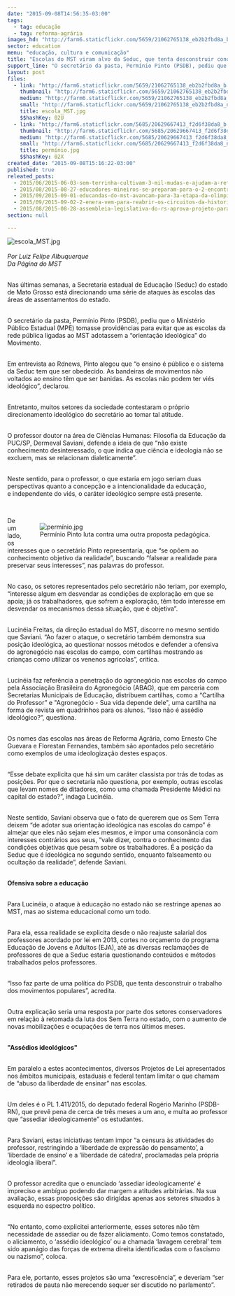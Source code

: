 ```yaml
---
date: "2015-09-08T14:56:35-03:00"
tags:
  - tag: educação
  - tag: reforma-agrária
images_hd: "http://farm6.staticflickr.com/5659/21062765138_eb2b2fbd8a_b.jpg"
sector: education
menu: "educação, cultura e comunicação"
title: "Escolas do MST viram alvo da Seduc, que tenta desconstruir conquistas dos Sem Terra"
support_line: "O secretário da pasta, Permínio Pinto (PSDB), pediu que o MPE tomasse providências para evitar que as escolas da rede pública ligadas ao MST adotassem a “orientação ideológica” do Movimento."
layout: post
files:
  - link: "http://farm6.staticflickr.com/5659/21062765138_eb2b2fbd8a_b.jpg"
    thumbnail: "http://farm6.staticflickr.com/5659/21062765138_eb2b2fbd8a_t.jpg"
    medium: "http://farm6.staticflickr.com/5659/21062765138_eb2b2fbd8a_z.jpg"
    small: "http://farm6.staticflickr.com/5659/21062765138_eb2b2fbd8a_n.jpg"
    title: escola_MST.jpg
    $$hashKey: 02U
  - link: "http://farm6.staticflickr.com/5685/20629667413_f2d6f38da8_b.jpg"
    thumbnail: "http://farm6.staticflickr.com/5685/20629667413_f2d6f38da8_t.jpg"
    medium: "http://farm6.staticflickr.com/5685/20629667413_f2d6f38da8_z.jpg"
    small: "http://farm6.staticflickr.com/5685/20629667413_f2d6f38da8_n.jpg"
    title: permínio.jpg
    $$hashKey: 02X
created_date: "2015-09-08T15:16:22-03:00"
published: true
releated_posts:
  - 2015/06/2015-06-03-sem-terrinha-cultivam-3-mil-mudas-e-ajudam-a-reflorestar-assentamento.md
  - 2015/08/2015-08-27-educadores-mineiros-se-preparam-para-o-2-encontro-nacional-da-educacao-do-campo.md
  - 2015/09/2015-09-01-educandas-do-mst-avancam-para-3a-etapa-da-olimpiada-catarinense-de-quimica.md
  - 2015/09/2015-09-02-2-enera-vem-para-reabrir-os-circuitos-da-historia-da-educacao-do-campo.md
  - 2015/08/2015-08-28-assembleia-legislativa-do-rs-aprova-projeto-para-que-empresas-facam-obras-e-doem-equipamentos-as-escolas.md
section: null

---
```

<p><img alt="escola_MST.jpg" src="http://farm6.staticflickr.com/5659/21062765138_eb2b2fbd8a_b.jpg" /><br />
<br />
<em>Por Luiz Felipe Albuquerque<br />
Da P&aacute;gina do MST</em></p>

<p><br />
Nas &uacute;ltimas semanas, a Secretaria estadual de Educa&ccedil;&atilde;o (Seduc) do estado de Mato Grosso est&aacute; direcionando uma s&eacute;rie de ataques &agrave;s escolas das &aacute;reas de assentamentos do estado.</p>

<p><br />
O secret&aacute;rio da pasta, Perm&iacute;nio Pinto (PSDB), pediu que o Minist&eacute;rio P&uacute;blico Estadual (MPE) tomasse provid&ecirc;ncias para evitar que as escolas da rede p&uacute;blica ligadas ao MST adotassem a &ldquo;orienta&ccedil;&atilde;o ideol&oacute;gica&rdquo; do Movimento.</p>

<p><br />
Em entrevista ao Rdnews, Pinto alegou que &ldquo;o ensino &eacute; p&uacute;blico e o sistema da Seduc tem que ser obedecido. As bandeiras de movimentos n&atilde;o voltados ao ensino t&ecirc;m que ser banidas. As escolas n&atilde;o podem ter vi&eacute;s ideol&oacute;gico&rdquo;, declarou.</p>

<p><br />
Entretanto, muitos setores da sociedade contestaram o pr&oacute;prio direcionamento ideol&oacute;gico do secret&aacute;rio ao tomar tal atitude.</p>

<p><br />
O professor doutor na &aacute;rea de Ci&ecirc;ncias Humanas: Filosofia da Educa&ccedil;&atilde;o da PUC/SP, Dermeval Saviani, defende a ideia de que &ldquo;n&atilde;o existe conhecimento desinteressado, o que indica que ci&ecirc;ncia e ideologia n&atilde;o se excluem, mas se relacionam dialeticamente&rdquo;.</p>

<p><br />
Neste sentido, para o professor, o que estaria em jogo seriam duas perspectivas quanto a concep&ccedil;&atilde;o e a intencionalidade da educa&ccedil;&atilde;o, e&nbsp;independente do vi&eacute;s, o car&aacute;ter&nbsp;ideol&oacute;gico sempre est&aacute; presente.</p>

<p>&nbsp;</p>

<figure class="image" style="float:right"><img alt="permínio.jpg" src="http://farm6.staticflickr.com/5685/20629667413_f2d6f38da8_b.jpg" />
<figcaption>Perm&iacute;nio Pinto luta contra uma outra proposta pedag&oacute;gica.</figcaption>
</figure>

<p>De um lado, os interesses que o secret&aacute;rio Pinto representaria, que &ldquo;se op&otilde;em ao conhecimento objetivo da realidade&rdquo;, buscando &ldquo;falsear a realidade para preservar seus interesses&rdquo;, nas palavras do professor.</p>

<p><br />
No caso, os setores representados pelo secret&aacute;rio n&atilde;o teriam, por exemplo, &ldquo;interesse algum em desvendar as condi&ccedil;&otilde;es de explora&ccedil;&atilde;o em que se apoia; j&aacute; os trabalhadores, que sofrem a explora&ccedil;&atilde;o, t&ecirc;m todo interesse em desvendar os mecanismos dessa situa&ccedil;&atilde;o, que &eacute; objetiva&rdquo;.</p>

<p><br />
Lucin&eacute;ia Freitas, da dire&ccedil;&atilde;o estadual do MST, discorre no mesmo sentido que Saviani. &ldquo;Ao fazer o ataque, o secret&aacute;rio tamb&eacute;m demonstra sua posi&ccedil;&atilde;o ideol&oacute;gica, ao questionar nossos m&eacute;todos e defender a ofensiva do agroneg&oacute;cio nas escolas do campo, com cartilhas mostrando as crian&ccedil;as como utilizar os venenos agr&iacute;colas&rdquo;, critica.</p>

<p><br />
Lucin&eacute;ia faz refer&ecirc;ncia a penetra&ccedil;&atilde;o do agroneg&oacute;cio nas escolas do campo pela Associa&ccedil;&atilde;o Brasileira do Agroneg&oacute;cio (ABAG), que em parceria com Secretarias Municipais de Educa&ccedil;&atilde;o, distribuem cartilhas, como a &ldquo;Cartilha do Professor&rdquo; e &quot;Agroneg&oacute;cio - Sua vida depende dele&quot;, uma cartilha na forma de revista em quadrinhos para os alunos. &ldquo;Isso n&atilde;o &eacute; ass&eacute;dio ideol&oacute;gico?&rdquo;, questiona.</p>

<p><br />
Os nomes das escolas nas &aacute;reas de Reforma Agr&aacute;ria, como Ernesto Che Guevara e Florestan Fernandes, tamb&eacute;m s&atilde;o apontados pelo secret&aacute;rio como exemplos de uma ideologiza&ccedil;&atilde;o destes espa&ccedil;os.</p>

<p><br />
&ldquo;Esse debate explicita que h&aacute; sim um car&aacute;ter classista por tr&aacute;s de todas as posi&ccedil;&otilde;es. Por que o secretaria n&atilde;o questiona, por exemplo, outras escolas que levam nomes de ditadores, como uma chamada Presidente M&eacute;dici na capital do estado?&rdquo;, indaga Lucin&eacute;ia.</p>

<p><br />
Neste sentido, Saviani observa que o fato de quererem que os Sem Terra deixem &ldquo;de adotar sua orienta&ccedil;&atilde;o ideol&oacute;gica nas escolas do campo&rdquo; &eacute; almejar que eles n&atilde;o sejam eles mesmos, e impor uma conson&acirc;ncia com interesses contr&aacute;rios aos seus,&nbsp;&ldquo;vale dizer, contra o conhecimento das condi&ccedil;&otilde;es objetivas que pesam sobre os trabalhadores. &Eacute; a posi&ccedil;&atilde;o da Seduc que &eacute; ideol&oacute;gica no segundo sentido, enquanto falseamento ou oculta&ccedil;&atilde;o da realidade&rdquo;, defende Saviani.</p>

<p><br />
<strong>Ofensiva sobre a educa&ccedil;&atilde;o</strong></p>

<p><br />
Para Lucin&eacute;ia, o ataque &agrave; educa&ccedil;&atilde;o no estado n&atilde;o se restringe apenas ao MST, mas ao sistema educacional como um todo.</p>

<p><br />
Para ela, essa realidade se explicita desde o n&atilde;o reajuste salarial dos professores acordado por lei em 2013, cortes no or&ccedil;amento do programa Educa&ccedil;&atilde;o de Jovens e Adultos (EJA), at&eacute; as diversas reclama&ccedil;&otilde;es de professores de que a Seduc estaria questionando conte&uacute;dos e m&eacute;todos trabalhados pelos professores.</p>

<p><br />
&ldquo;Isso faz parte de uma pol&iacute;tica do PSDB, que tenta desconstruir o trabalho dos movimentos populares&rdquo;, acredita.</p>

<p><br />
Outra explica&ccedil;&atilde;o seria uma resposta por parte dos setores conservadores em rela&ccedil;&atilde;o &agrave; retomada da luta dos Sem Terra no estado, com o aumento de novas mobiliza&ccedil;&otilde;es e ocupa&ccedil;&otilde;es de terra nos &uacute;ltimos meses.</p>

<p><br />
<strong>&quot;Ass&eacute;dios ideol&oacute;gicos&quot;</strong></p>

<p><br />
Em paralelo a estes acontecimentos, diversos Projetos de Lei apresentados nos &acirc;mbitos municipais, estaduais e federal tentam limitar o que chamam de &ldquo;abuso da liberdade de ensinar&rdquo; nas escolas.</p>

<p><br />
Um deles &eacute; o PL 1.411/2015, do deputado federal Rog&eacute;rio Marinho (PSDB-RN), que prev&ecirc; pena de cerca de tr&ecirc;s meses a um ano, e multa ao professor que &ldquo;assediar ideologicamente&rdquo; os estudantes.</p>

<p><br />
Para Saviani, estas iniciativas tentam impor &ldquo;a censura &agrave;s atividades do professor, restringindo a &lsquo;liberdade de express&atilde;o do pensamento&rsquo;, a &lsquo;liberdade de ensino&rsquo; e a &lsquo;liberdade de c&aacute;tedra&rsquo;, proclamadas pela pr&oacute;pria ideologia liberal&rdquo;.</p>

<p><br />
O professor acredita que o enunciado &lsquo;assediar ideologicamente&rsquo; &eacute; impreciso e amb&iacute;guo podendo dar margem a atitudes arbitr&aacute;rias. Na sua avalia&ccedil;&atilde;o, essas proposi&ccedil;&otilde;es s&atilde;o dirigidas apenas aos setores situados &agrave; esquerda no espectro pol&iacute;tico.</p>

<p><br />
&ldquo;No entanto, como explicitei anteriormente, esses setores n&atilde;o t&ecirc;m necessidade de assediar ou de fazer aliciamento. Como temos constatado, o aliciamento, o &lsquo;ass&eacute;dio ideol&oacute;gico&rsquo; ou a chamada &lsquo;lavagem cerebral&rsquo; tem sido apan&aacute;gio das for&ccedil;as de extrema direita identificadas com o fascismo ou nazismo&rdquo;, coloca.</p>

<p><br />
Para ele, portanto, esses projetos s&atilde;o uma &ldquo;excresc&ecirc;ncia&rdquo;, e deveriam &ldquo;ser retirados de pauta n&atilde;o merecendo sequer ser discutido no parlamento&rdquo;.</p>
